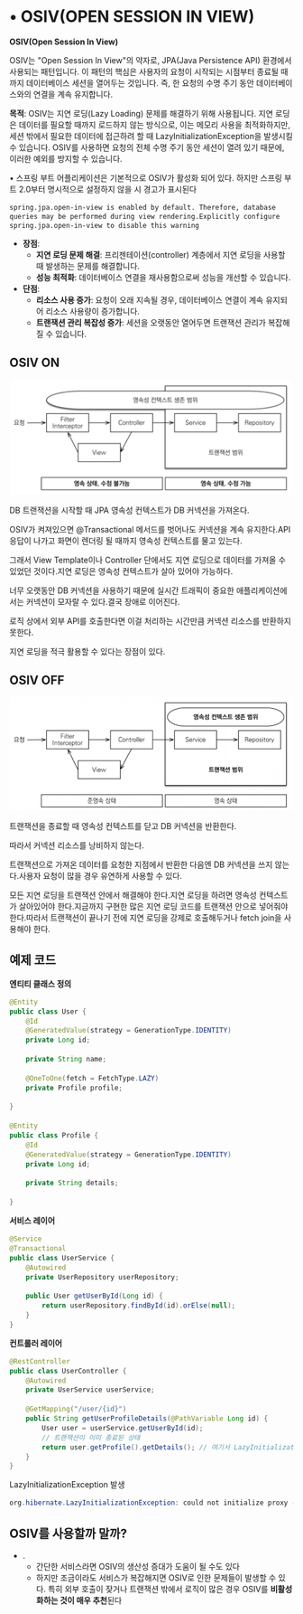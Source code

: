 # • OSIV(OPEN SESSION IN VIEW)

**OSIV(Open Session In View)**

OSIV는 "Open Session In View"의 약자로, JPA(Java Persistence API) 환경에서 사용되는 패턴입니다. 이 패턴의 핵심은 사용자의 요청이 시작되는 시점부터 종료될 때까지 데이터베이스 세션을 열어두는 것입니다. 즉, 한 요청의 수명 주기 동안 데이터베이스와의 연결을 계속 유지합니다.

**목적**: OSIV는 지연 로딩(Lazy Loading) 문제를 해결하기 위해 사용됩니다. 지연 로딩은 데이터를 필요할 때까지 로드하지 않는 방식으로, 이는 메모리 사용을 최적화하지만, 세션 밖에서 필요한 데이터에 접근하려 할 때 LazyInitializationException을 발생시킬 수 있습니다. OSIV를 사용하면 요청의 전체 수명 주기 동안 세션이 열려 있기 때문에, 이러한 예외를 방지할 수 있습니다.

• 스프링 부트 어플리케이션은 기본적으로 OSIV가 활성화 되어 있다. 하지만 스프링 부트 2.0부터 명시적으로 설정하지 않을 시 경고가 표시된다

```
spring.jpa.open-in-view is enabled by default. Therefore, database
queries may be performed during view rendering.Explicitly configure
spring.jpa.open-in-view to disable this warning
```

- **장점**:
    - **지연 로딩 문제 해결**: 프리젠테이션(controller) 계층에서 지연 로딩을 사용할 때 발생하는 문제를 해결합니다.
    - **성능 최적화**: 데이터베이스 연결을 재사용함으로써 성능을 개선할 수 있습니다.
- **단점**:
    - **리소스 사용 증가**: 요청이 오래 지속될 경우, 데이터베이스 연결이 계속 유지되어 리소스 사용량이 증가합니다.
    - **트랜잭션 관리 복잡성 증가**: 세션을 오랫동안 열어두면 트랜잭션 관리가 복잡해질 수 있습니다.

## OSIV ON

![Untitled](resources/Untitled.png)

DB 트랜잭션을 시작할 때 JPA 영속성 컨텍스트가 DB 커넥션을 가져온다.

OSIV가 켜져있으면 @Transactional 메서드를 벗어나도 커넥션을 계속 유지한다.API 응답이 나가고 화면이 렌더링 될 때까지 영속성 컨텍스트를 물고 있는다.

그래서 View Template이나 Controller 단에서도 지연 로딩으로 데이터를 가져올 수 있었던 것이다.지연 로딩은 영속성 컨텍스트가 살아 있어야 가능하다.

너무 오랫동안 DB 커넥션을 사용하기 때문에 실시간 트래픽이 중요한 애플리케이션에서는 커넥션이 모자랄 수 있다.결국 장애로 이어진다.

로직 상에서 외부 API를 호출한다면 이걸 처리하는 시간만큼 커넥션 리소스를 반환하지 못한다.

지연 로딩을 적극 활용할 수 있다는 장점이 있다.

## OSIV OFF

![Untitled](resources/Untitled%201.png)

트랜잭션을 종료할 때 영속성 컨텍스트를 닫고 DB 커넥션을 반환한다.

따라서 커넥션 리소스를 낭비하지 않는다.

트랜잭션으로 가져온 데이터를 요청한 지점에서 반환한 다음엔 DB 커넥션을 쓰지 않는다.사용자 요청이 많을 경우 유연하게 사용할 수 있다.

모든 지연 로딩을 트랜잭션 안에서 해결해야 한다.지연 로딩을 하려면 영속성 컨텍스트가 살아있어야 한다.지금까지 구현한 많은 지연 로딩 코드를 트랜잭션 안으로 넣어줘야 한다.따라서 트랜잭션이 끝나기 전에 지연 로딩을 강제로 호출해두거나 fetch join을 사용해야 한다.

## 예제 코드

**엔티티 클래스 정의**

```java
@Entity
public class User {
    @Id
    @GeneratedValue(strategy = GenerationType.IDENTITY)
    private Long id;

    private String name;

    @OneToOne(fetch = FetchType.LAZY)
    private Profile profile;

}

@Entity
public class Profile {
    @Id
    @GeneratedValue(strategy = GenerationType.IDENTITY)
    private Long id;

    private String details;

}
```

**서비스 레이어**

```java
@Service
@Transactional
public class UserService {
    @Autowired
    private UserRepository userRepository;

    public User getUserById(Long id) {
        return userRepository.findById(id).orElse(null);
    }
}
```

**컨트롤러 레이어**

```java
@RestController
public class UserController {
    @Autowired
    private UserService userService;

    @GetMapping("/user/{id}")
    public String getUserProfileDetails(@PathVariable Long id) {
        User user = userService.getUserById(id);
        // 트랜잭션이 이미 종료된 상태
        return user.getProfile().getDetails(); // 여기서 LazyInitializationException 발생
    }
}
```

LazyInitializationException 발생

```java
org.hibernate.LazyInitializationException: could not initialize proxy - no Session
```

## **OSIV를 사용할까 말까?**

- .
    - 간단한 서비스라면 OSIV의 생산성 증대가 도움이 될 수도 있다
    - 하지만 조금이라도 서비스가 복잡해지면 OSIV로 인한 문제들이 발생할 수 있다. 특히 외부 호출이 잦거나 트랜잭션 밖에서 로직이 많은 경우 OSIV를 **비활성화하는 것이 매우 추천**된다
